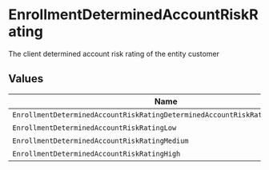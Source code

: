 # EnrollmentDeterminedAccountRiskRating

The client determined account risk rating of the entity customer


## Values

| Name                                                                          | Value                                                                         |
| ----------------------------------------------------------------------------- | ----------------------------------------------------------------------------- |
| `EnrollmentDeterminedAccountRiskRatingDeterminedAccountRiskRatingUnspecified` | DETERMINED_ACCOUNT_RISK_RATING_UNSPECIFIED                                    |
| `EnrollmentDeterminedAccountRiskRatingLow`                                    | LOW                                                                           |
| `EnrollmentDeterminedAccountRiskRatingMedium`                                 | MEDIUM                                                                        |
| `EnrollmentDeterminedAccountRiskRatingHigh`                                   | HIGH                                                                          |